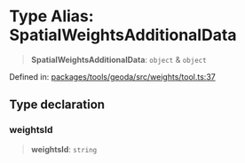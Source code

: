 # Type Alias: SpatialWeightsAdditionalData

> **SpatialWeightsAdditionalData**: `object` & `object`

Defined in: [packages/tools/geoda/src/weights/tool.ts:37](https://github.com/geodaopenjs/openassistant/blob/0a6a7e7306d75a25dc968b3117f04cb7bd613bec/packages/tools/geoda/src/weights/tool.ts#L37)

## Type declaration

### weightsId

> **weightsId**: `string`
